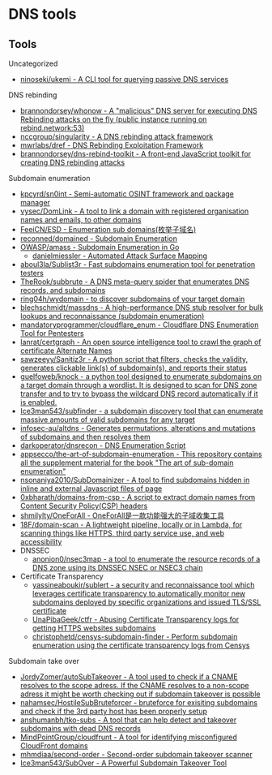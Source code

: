 # DNS tools

## Tools

Uncategorized

* [ninoseki/ukemi - A CLI tool for querying passive DNS services](https://github.com/ninoseki/ukemi)

DNS rebinding

* [brannondorsey/whonow - A "malicious" DNS server for executing DNS Rebinding attacks on the fly (public instance running on rebind.network:53)](https://github.com/brannondorsey/whonow)
* [nccgroup/singularity - A DNS rebinding attack framework](https://github.com/nccgroup/singularity)
* [mwrlabs/dref - DNS Rebinding Exploitation Framework](https://github.com/mwrlabs/dref)
* [brannondorsey/dns-rebind-toolkit - A front-end JavaScript toolkit for creating DNS rebinding attacks](https://github.com/brannondorsey/dns-rebind-toolkit)

Subdomain enumeration

* [kpcyrd/sn0int - Semi-automatic OSINT framework and package manager](https://github.com/kpcyrd/sn0int)
* [vysec/DomLink - A tool to link a domain with registered organisation names and emails, to other domains](https://github.com/vysec/DomLink)
* [FeeiCN/ESD - Enumeration sub domains(枚举子域名)](https://github.com/FeeiCN/ESD)
* [reconned/domained - Subdomain Enumeration](https://github.com/reconned/domained)
* [OWASP/amass - Subdomain Enumeration in Go](https://github.com/OWASP/Amass)
  * [danielmiessler - Automated Attack Surface Mapping](https://danielmiessler.com/study/amass/)
* [aboul3la/Sublist3r - Fast subdomains enumeration tool for penetration testers](https://github.com/aboul3la/Sublist3r)
* [TheRook/subbrute - A DNS meta-query spider that enumerates DNS records, and subdomains](https://github.com/TheRook/subbrute)
* [ring04h/wydomain - to discover subdomains of your target domain](https://github.com/ring04h/wydomain)
* [blechschmidt/massdns - A high-performance DNS stub resolver for bulk lookups and reconnaissance (subdomain enumeration)](https://github.com/blechschmidt/massdns)
* [mandatoryprogrammer/cloudflare_enum - Cloudflare DNS Enumeration Tool for Pentesters](https://github.com/mandatoryprogrammer/cloudflare_enum)
* [lanrat/certgraph - An open source intelligence tool to crawl the graph of certificate Alternate Names](https://github.com/lanrat/certgraph)
* [sawzeeyy/Sanitiz3r - A python script that filters, checks the validity, generates clickable link(s) of subdomain(s), and reports their status](https://github.com/sawzeeyy/Sanitiz3r)
* [guelfoweb/knock - a python tool designed to enumerate subdomains on a target domain through a wordlist. It is designed to scan for DNS zone transfer and to try to bypass the wildcard DNS record automatically if it is enabled.](https://github.com/guelfoweb/knock)
* [Ice3man543/subfinder - a subdomain discovery tool that can enumerate massive amounts of valid subdomains for any target](https://github.com/Ice3man543/subfinder)
* [infosec-au/altdns - Generates permutations, alterations and mutations of subdomains and then resolves them](https://github.com/infosec-au/altdns)
* [darkoperator/dnsrecon - DNS Enumeration Script](https://github.com/darkoperator/dnsrecon)
* [appsecco/the-art-of-subdomain-enumeration - This repository contains all the supplement material for the book "The art of sub-domain enumeration"](https://github.com/appsecco/the-art-of-subdomain-enumeration)
* [nsonaniya2010/SubDomainizer - A tool to find subdomains hidden in inline and external Javascript files of page](https://github.com/nsonaniya2010/SubDomainizer)
* [0xbharath/domains-from-csp - A script to extract domain names from Content Security Policy(CSP) headers](https://github.com/0xbharath/domains-from-csp)
* [shmilylty/OneForAll - OneForAll是一款功能强大的子域收集工具](https://github.com/shmilylty/OneForAll)
* [18F/domain-scan - A lightweight pipeline, locally or in Lambda, for scanning things like HTTPS, third party service use, and web accessibility](https://github.com/18F/domain-scan)
* DNSSEC
  * [anonion0/nsec3map - a tool to enumerate the resource records of a DNS zone using its DNSSEC NSEC or NSEC3 chain](https://github.com/anonion0/nsec3map)
* Certificate Transparency
  * [yassineaboukir/sublert - a security and reconnaissance tool which leverages certificate transparency to automatically monitor new subdomains deployed by specific organizations and issued TLS/SSL certificate](https://github.com/yassineaboukir/sublert)
  * [UnaPibaGeek/ctfr - Abusing Certificate Transparency logs for getting HTTPS websites subdomains](https://github.com/UnaPibaGeek/ctfr)
  * [christophetd/censys-subdomain-finder - Perform subdomain enumeration using the certificate transparency logs from Censys](https://github.com/christophetd/censys-subdomain-finder)

Subdomain take over

* [JordyZomer/autoSubTakeover - A tool used to check if a CNAME resolves to the scope adress. If the CNAME resolves to a non-scope adress it might be worth checking out if subdomain takeover is possible](https://github.com/JordyZomer/autoSubTakeover)
* [nahamsec/HostileSubBruteforcer - bruteforce for exisiting subdomains and check if the 3rd party host has been properly setup](https://github.com/nahamsec/HostileSubBruteforcer)
* [anshumanbh/tko-subs - A tool that can help detect and takeover subdomains with dead DNS records](https://github.com/anshumanbh/tko-subs)
* [MindPointGroup/cloudfrunt - A tool for identifying misconfigured CloudFront domains](https://github.com/MindPointGroup/cloudfrunt)
* [mhmdiaa/second-order - Second-order subdomain takeover scanner](https://github.com/mhmdiaa/second-order)
* [Ice3man543/SubOver - A Powerful Subdomain Takeover Tool](https://github.com/Ice3man543/SubOver)
